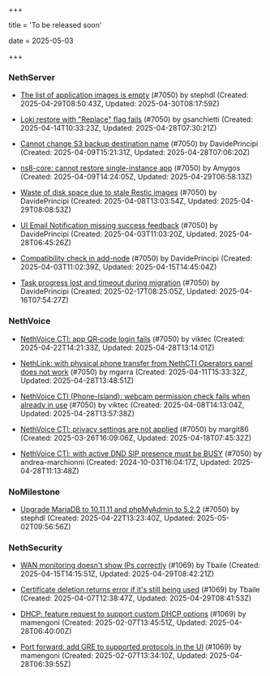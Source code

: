 +++

title = 'To be released soon'

date = 2025-05-03

+++

### NethServer

- [The list of application images is empty](https://github.com/NethServer/dev/issues/7430) (#7050) by stephdl (Created: 2025-04-29T08:50:43Z, Updated: 2025-04-30T08:17:59Z)

- [Loki restore with "Replace" flag fails](https://github.com/NethServer/dev/issues/7405) (#7050) by gsanchietti (Created: 2025-04-14T10:33:23Z, Updated: 2025-04-28T07:30:21Z)

- [Cannot change S3 backup destination name](https://github.com/NethServer/dev/issues/7397) (#7050) by DavidePrincipi (Created: 2025-04-09T15:21:31Z, Updated: 2025-04-28T07:06:20Z)

- [ns8-core: cannot restore single-instance app](https://github.com/NethServer/dev/issues/7396) (#7050) by Amygos (Created: 2025-04-09T14:24:05Z, Updated: 2025-04-29T06:58:13Z)

- [Waste of disk space due to stale Restic images](https://github.com/NethServer/dev/issues/7391) (#7050) by DavidePrincipi (Created: 2025-04-08T13:03:54Z, Updated: 2025-04-29T08:08:53Z)

- [UI Email Notification missing success feedback](https://github.com/NethServer/dev/issues/7377) (#7050) by DavidePrincipi (Created: 2025-04-03T11:03:20Z, Updated: 2025-04-28T06:45:26Z)

- [Compatibility check in add-node](https://github.com/NethServer/dev/issues/7376) (#7050) by DavidePrincipi (Created: 2025-04-03T11:02:39Z, Updated: 2025-04-15T14:45:04Z)

- [Task progress lost and timeout during migration](https://github.com/NethServer/dev/issues/7319) (#7050) by DavidePrincipi (Created: 2025-02-17T08:25:05Z, Updated: 2025-04-16T07:54:27Z)

### NethVoice

- [NethVoice CTI: app QR‑code login fails](https://github.com/NethServer/dev/issues/7423) (#7050) by viktec (Created: 2025-04-22T14:21:33Z, Updated: 2025-04-28T13:14:01Z)

- [NethLink: with physical phone transfer from NethCTI Operators panel does not work](https://github.com/NethServer/dev/issues/7403) (#7050) by mgarra (Created: 2025-04-11T15:33:32Z, Updated: 2025-04-28T13:48:51Z)

- [NethVoice CTI (Phone-Island): webcam permission check fails when already in use](https://github.com/NethServer/dev/issues/7393) (#7050) by viktec (Created: 2025-04-08T14:13:04Z, Updated: 2025-04-28T13:57:38Z)

- [NethVoice CTI: privacy settings are not applied](https://github.com/NethServer/dev/issues/7363) (#7050) by margit86 (Created: 2025-03-26T16:09:06Z, Updated: 2025-04-18T07:45:32Z)

- [NethVoice CTI: with active DND SIP presence must be BUSY](https://github.com/NethServer/dev/issues/7050) (#7050) by andrea-marchionni (Created: 2024-10-03T16:04:17Z, Updated: 2025-04-28T11:13:48Z)

### NoMilestone

- [Upgrade MariaDB to 10.11.11 and phpMyAdmin to 5.2.2](https://github.com/NethServer/dev/issues/7419) (#7050) by stephdl (Created: 2025-04-22T13:23:40Z, Updated: 2025-05-02T09:56:56Z)

### NethSecurity

- [WAN monitoring doesn't show IPs correctly](https://github.com/NethServer/nethsecurity/issues/1175) (#1069) by Tbaile (Created: 2025-04-15T14:15:51Z, Updated: 2025-04-29T08:42:21Z)

- [Certificate deletion returns error if it's still being used](https://github.com/NethServer/nethsecurity/issues/1156) (#1069) by Tbaile (Created: 2025-04-07T12:38:47Z, Updated: 2025-04-29T08:41:53Z)

- [DHCP: feature request to support custom DHCP options](https://github.com/NethServer/nethsecurity/issues/1070) (#1069) by mamengoni (Created: 2025-02-07T13:45:51Z, Updated: 2025-04-28T06:40:00Z)

- [Port forward: add GRE to supported protocols in the UI](https://github.com/NethServer/nethsecurity/issues/1069) (#1069) by mamengoni (Created: 2025-02-07T13:34:10Z, Updated: 2025-04-28T06:39:55Z)


